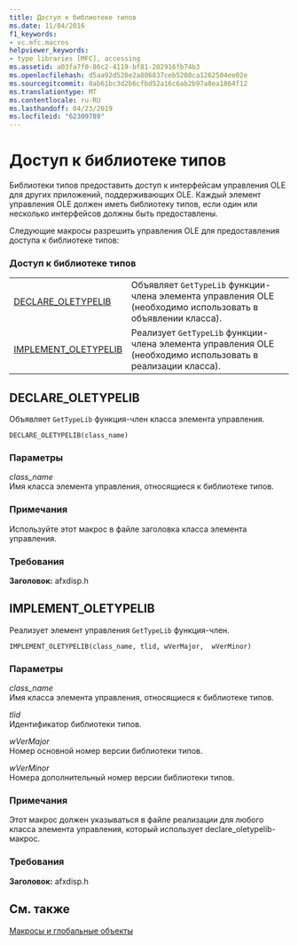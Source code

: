 ```yaml
---
title: Доступ к библиотеке типов
ms.date: 11/04/2016
f1_keywords:
- vc.mfc.macros
helpviewer_keywords:
- type libraries [MFC], accessing
ms.assetid: a03fa7f0-86c2-4119-bf81-202916fb74b3
ms.openlocfilehash: d5aa92d520e2a806837ceb5208ca1262504ee02e
ms.sourcegitcommit: 0ab61bc3d2b6cfbd52a16c6ab2b97a8ea1864f12
ms.translationtype: MT
ms.contentlocale: ru-RU
ms.lasthandoff: 04/23/2019
ms.locfileid: "62309789"
---
```

# <a name="type-library-access"></a>Доступ к библиотеке типов

Библиотеки типов предоставить доступ к интерфейсам управления OLE для других приложений, поддерживающих OLE. Каждый элемент управления OLE должен иметь библиотеку типов, если один или несколько интерфейсов должны быть предоставлены.

Следующие макросы разрешить управления OLE для предоставления доступа к библиотеке типов:

### <a name="type-library-access"></a>Доступ к библиотеке типов

|||
|-|-|
|[DECLARE_OLETYPELIB](#declare_oletypelib)|Объявляет `GetTypeLib` функции-члена элемента управления OLE (необходимо использовать в объявлении класса).|
|[IMPLEMENT_OLETYPELIB](#implement_oletypelib)|Реализует `GetTypeLib` функции-члена элемента управления OLE (необходимо использовать в реализации класса).|

##  <a name="declare_oletypelib"></a>  DECLARE_OLETYPELIB

Объявляет `GetTypeLib` функция-член класса элемента управления.

```
DECLARE_OLETYPELIB(class_name)
```

### <a name="parameters"></a>Параметры

*class_name*<br/>
Имя класса элемента управления, относящиеся к библиотеке типов.

### <a name="remarks"></a>Примечания

Используйте этот макрос в файле заголовка класса элемента управления.

### <a name="requirements"></a>Требования

**Заголовок:** afxdisp.h

##  <a name="implement_oletypelib"></a>  IMPLEMENT_OLETYPELIB

Реализует элемент управления `GetTypeLib` функция-член.

```
IMPLEMENT_OLETYPELIB(class_name, tlid, wVerMajor,  wVerMinor)
```

### <a name="parameters"></a>Параметры

*class_name*<br/>
Имя класса элемента управления, относящиеся к библиотеке типов.

*tlid*<br/>
Идентификатор библиотеки типов.

*wVerMajor*<br/>
Номер основной номер версии библиотеки типов.

*wVerMinor*<br/>
Номера дополнительный номер версии библиотеки типов.

### <a name="remarks"></a>Примечания

Этот макрос должен указываться в файле реализации для любого класса элемента управления, который использует declare_oletypelib-макрос.

### <a name="requirements"></a>Требования

**Заголовок:** afxdisp.h

## <a name="see-also"></a>См. также

[Макросы и глобальные объекты](../../mfc/reference/mfc-macros-and-globals.md)
